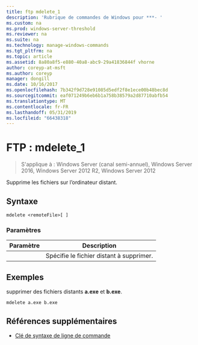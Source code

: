 ```yaml
---
title: ftp mdelete_1
description: 'Rubrique de commandes de Windows pour ***- '
ms.custom: na
ms.prod: windows-server-threshold
ms.reviewer: na
ms.suite: na
ms.technology: manage-windows-commands
ms.tgt_pltfrm: na
ms.topic: article
ms.assetid: 8a80a8f5-e880-40a8-abc9-29a41836844f vhorne
author: coreyp-at-msft
ms.author: coreyp
manager: dongill
ms.date: 10/16/2017
ms.openlocfilehash: 7b342f9d728e91085d5edf2f8e1ece00b48bec8d
ms.sourcegitcommit: eaf071249b6eb6b1a758b38579a2d87710abfb54
ms.translationtype: MT
ms.contentlocale: fr-FR
ms.lasthandoff: 05/31/2019
ms.locfileid: "66438318"
---
```

# <a name="ftp-mdelete1"></a>FTP : mdelete_1

>S'applique à : Windows Server (canal semi-annuel), Windows Server 2016, Windows Server 2012 R2, Windows Server 2012

Supprime les fichiers sur l’ordinateur distant.   
## <a name="syntax"></a>Syntaxe  
```  
mdelete <remoteFile>[ ]  
```  
### <a name="parameters"></a>Paramètres  

|  Paramètre   |             Description              |
|--------------|--------------------------------------|
| <remoteFile> | Spécifie le fichier distant à supprimer. |

## <a name="BKMK_Examples"></a>Exemples  
supprimer des fichiers distants **a.exe** et **b.exe**.  
```  
mdelete a.exe b.exe  
```  
## <a name="additional-references"></a>Références supplémentaires  
-   [Clé de syntaxe de ligne de commande](command-line-syntax-key.md)  
